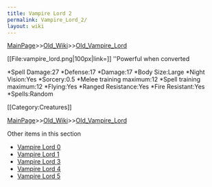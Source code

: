 ```yaml
---
title: Vampire Lord 2
permalink: Vampire_Lord_2/
layout: wiki
---
```


[MainPage](/keeperrl_wiki/ "wikilink")>>[Old_Wiki](/keeperrl_wiki/Old_Wiki "wikilink")>>[Old_Vampire_Lord](/keeperrl_wiki/Old_Vampire_Lord "wikilink")

[[File:vampire_lord.png|100px|link=]] ''Powerful when converted

*Spell Damage:27
*Defense:17
*Damage:17
*Body Size:Large
*Night Vision:Yes
*Sorcery:0.5
*Melee training maximum:12
*Spell training maximum:12
*Flying:Yes
*Ranged Resistance:Yes
*Fire Resistant:Yes
*Spells:Random

[[Category:Creatures]]

[MainPage](/keeperrl_wiki/ "wikilink")>>[Old_Wiki](/keeperrl_wiki/Old_Wiki "wikilink")>>[Old_Vampire_Lord](/keeperrl_wiki/Old_Vampire_Lord "wikilink")

Other items in this section
-    [Vampire Lord 0](/keeperrl_wiki/Vampire_Lord_0 "wikilink")
-    [Vampire Lord 1](/keeperrl_wiki/Vampire_Lord_1 "wikilink")
-    [Vampire Lord 3](/keeperrl_wiki/Vampire_Lord_3 "wikilink")
-    [Vampire Lord 4](/keeperrl_wiki/Vampire_Lord_4 "wikilink")
-    [Vampire Lord 5](/keeperrl_wiki/Vampire_Lord_5 "wikilink")
